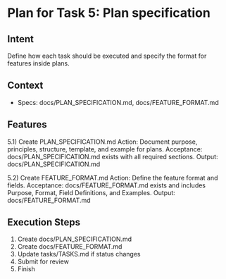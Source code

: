 # Plan for Task 5: Plan specification

## Intent
Define how each task should be executed and specify the format for features inside plans.

## Context
- Specs: docs/PLAN_SPECIFICATION.md, docs/FEATURE_FORMAT.md

## Features
5.1) Create PLAN_SPECIFICATION.md
   Action: Document purpose, principles, structure, template, and example for plans.
   Acceptance: docs/PLAN_SPECIFICATION.md exists with all required sections.
   Output: docs/PLAN_SPECIFICATION.md

5.2) Create FEATURE_FORMAT.md
   Action: Define the feature format and fields.
   Acceptance: docs/FEATURE_FORMAT.md exists and includes Purpose, Format, Field Definitions, and Examples.
   Output: docs/FEATURE_FORMAT.md

## Execution Steps
1) Create docs/PLAN_SPECIFICATION.md
2) Create docs/FEATURE_FORMAT.md
3) Update tasks/TASKS.md if status changes
4) Submit for review
5) Finish
